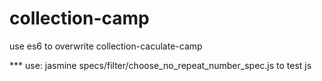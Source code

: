 # collection-camp

use es6 to overwrite collection-caculate-camp

*** use: jasmine specs/filter/choose_no_repeat_number_spec.js
to test js
